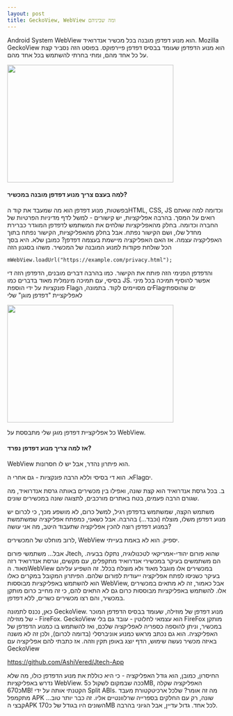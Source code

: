 ```yaml
---
layout: post
title: GeckoView, WebView ומה שביניהם
---
```


Android System WebView הוא מנוע דפדפן מובנה בכל מכשיר אנדרואיד.
Mozilla GeckoView הוא מנוע הדפדפן שעומד בבסיס דפדפן פיירפוקס.
בפוסט הזה נסביר קצת על כל אחד מהם, ומתי בחרתי להשתמש בכל אחד מהם. 

<img src="{{ site.baseurl }}/assets/images/GeckoWeb.png" width="382" height="270" />

#### למה בעצם צריך מנוע דפדפן מובנה במכשיר?

בפשטות, מנוע דפדפן הוא מה שמעבד את קוד הHTML, CSS, JS וכדומה למה שאתם רואים על המסך.
בהרבה אפליקציות, יש קישורים - למשל לדף מדיניות הפרטיות של החברה וכדומה. בחלק מהאפליקציות שולחים את המשתמש לדפדפן המוגדר כברירת מחדל שלו, ושם הקישור נפתח. אבל בחלק מהאפליקציות, הקישור נפתח בתוך האפליקציה עצמה. אז האם האפליקציה מיישמת בעצמה דפדפן?
כמובן שלא. היא בסך הכל שולחת פקודות למנוע המובנה של המכשיר.
משהו בסגנון הזה
```
mWebView.loadUrl("https://example.com/privacy.html");
``` 
והדפדפן הפנימי הזה פותח את הקישור. כמו בהרבה דברים מובנים, הדפדפן הזה די בסיסי, עם תמיכה מינמלית מאוד בדברים כמו JS. אפשר להוסיף תמיכה בכל מיני פונקציות על ידי הוספת Flagים מסויימים לקוד.
בתמונה, הFlagים שהוספתי לאפליקציית "דפדפן מוגן" שלי

<img src="{{ site.baseurl }}/assets/images/WebFlags.png" width="382" height="270" />

כל אפליקציית דפדפן מוגן שלי מתבססת על WebView.

#### אז למה צריך מנוע דפדפן נפרד?

WebView הוא פיתרון נהדר, אבל יש לו חסרונות.

א. הוא די בסיסי וללא הרבה פונקציות - גם אחרי הFlagים.

ב. בכל גרסת אנדרואיד הוא קצת שונה, ואפילו בין מכשירים באותה גרסת אנדרואיד, מה שגורם הרבה פעמים, בטח באתרים מורכבים, לתצוגה שונה במכשירים שונים.


משתמש הקצה, שמשתמש בדפדפן רגיל, למשל כרום, לא מושפע מכך, כי לכרום יש מנוע דפדפן משלו, מוצלח (וכבד...) בהרבה.
אבל כשאני, כמפתח אפליקציה שמשתמשת במנוע דפדפן רוצה להכין אפליקציה שתעבוד היטב, מה אני עושה?

לרוב מוחלט של המכשירים, WebView יספיק. הוא לא באמת בעייתי.

אבל...
משתמשי פורום Jtech, שהוא פורום יהודי-אמריקאי לטכנולוגיה, נתקלו בבעיה. הם משתמשים בעיקר במכשירי אנדרואיד מתקפלים, עם מקשים, וגרסת אנדרואיד רזה מאוד. הWebView במכשירים אלו מוגבל מאוד ולא מוצלח בכלל. זה השפיע עליהם בעיקר כשניסו לפתח אפליקציה ייעודית לפורום שלהם. הפיתרון המקובל במקרים כאלו הוא להשתמש באפליקציות מבוססות WebView, אבל כאמור, זה לא מתאים במכשירים אלו. להשתמש באפליקציות מבוססות כרום גם לא התאים להם, כי זה מחייב כרום מותקן במכשיר, והם רצו מכשירים כשרים, ללא דפדפן.

כאן, נכנס לתמונה GeckoView. מנוע דפדפן של מוזילה, שעומד בבסיס הדפדפן המוכר של מוזילה - FireFox.
GeckoView הוא עצמאי לחלוטין - עובד גם בלי FireFox מותקן במכשיר, וניתן להוספה כספריה לאפליקציה שלכם, ואז להשתמש בו כמנוע הדפדפן של האפליקציה.
הוא גם נכתב מראש כמנוע אוניברסלי (בדומה לכרום), ולכן זה לא משנה באיזה מכשיר נעשה שימוש, הדף יוצג באופן תקין וזהה.
אז כתבתי להם אפליקציה עם GeckoView

https://github.com/AshiVered/Jtech-App

החיסרון, כמובן, הוא גודל האפליקציה - כי היא כוללת את מנוע הדפדפן כולו, מה שלא נדרש באפליקציות WebView.
ככה שבמקום לשקול כ5MB, האפליקציה שקלה כ670MB!
הקטנתי אותה על ידי Split ABIs.
מה זה אומר? שלכל ארכיטקטורת מעבד מתקמפל APK שונה, רק עם החלקים בספרייה שרלוונטיים אליו.
זה כבר יותר טוב... קבצי הAPK השונים היו בגודל של כ170MB לכל אחד. גדול עדיין, אבל הגיוני בהרבה.
